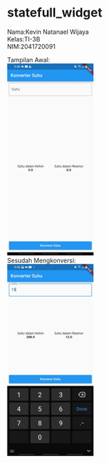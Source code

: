 # statefull_widget

Nama:Kevin Natanael Wijaya  
Kelas:TI-3B  
NIM:2041720091  
  
Tampilan Awal:  
<img src="ss/ss 1.jpeg" alt="ss 1" style="width:200px;"/>  
Sesudah Mengkonversi:  
<img src="ss/ss 2.jpeg" alt="ss 1" style="width:200px;"/>  
